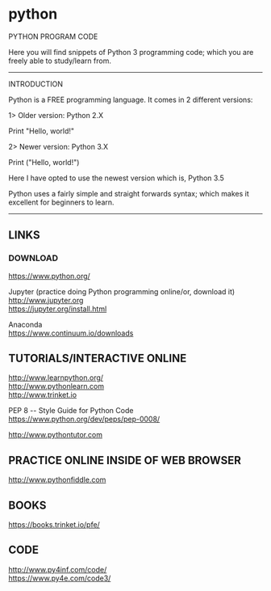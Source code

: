 # python

PYTHON PROGRAM CODE

Here you will find snippets of Python 3 programming code; which you are freely able to study/learn from.

-----

INTRODUCTION

Python is a FREE programming language. It comes in 2 different versions:

1> Older version: Python 2.X

Print "Hello, world!"

2> Newer version: Python 3.X

Print ("Hello, world!")

Here I have opted to use the newest version which is, Python 3.5 

Python uses a fairly simple and straight forwards syntax; which makes it excellent for beginners to learn.

-----

## LINKS

### DOWNLOAD  

https://www.python.org/

Jupyter (practice doing Python programming online/or, download it)  
http://www.jupyter.org  
https://jupyter.org/install.html  

Anaconda  
https://www.continuum.io/downloads  

## TUTORIALS/INTERACTIVE ONLINE  

http://www.learnpython.org/  
http://www.pythonlearn.com  
http://www.trinket.io  

PEP 8 -- Style Guide for Python Code  
https://www.python.org/dev/peps/pep-0008/   

http://www.pythontutor.com  

## PRACTICE ONLINE INSIDE OF WEB BROWSER

http://www.pythonfiddle.com  

## BOOKS

https://books.trinket.io/pfe/

## CODE

http://www.py4inf.com/code/  
https://www.py4e.com/code3/  
